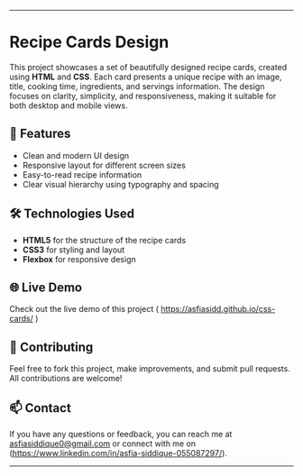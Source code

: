 
---

# Recipe Cards Design

This project showcases a set of beautifully designed recipe cards, created using **HTML** and **CSS**. Each card presents a unique recipe with an image, title, cooking time, ingredients, and servings information. The design focuses on clarity, simplicity, and responsiveness, making it suitable for both desktop and mobile views.

## 🌟 Features
- Clean and modern UI design
- Responsive layout for different screen sizes
- Easy-to-read recipe information
- Clear visual hierarchy using typography and spacing

## 🛠 Technologies Used
- **HTML5** for the structure of the recipe cards
- **CSS3** for styling and layout
- **Flexbox** for responsive design

## 🌐 Live Demo

Check out the live demo of this project ( https://asfiasidd.github.io/css-cards/ )

## 🤝 Contributing
Feel free to fork this project, make improvements, and submit pull requests. All contributions are welcome!

## 📫 Contact
If you have any questions or feedback, you can reach me at [asfiasiddique0@gmail.com](mailto:asfiasiddique0gmail.com) or connect with me on (https://www.linkedin.com/in/asfia-siddique-055087297/).

---
